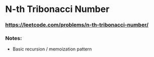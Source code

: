 # N-th Tribonacci Number

### https://leetcode.com/problems/n-th-tribonacci-number/

### Notes:

* Basic recursion / memoization pattern